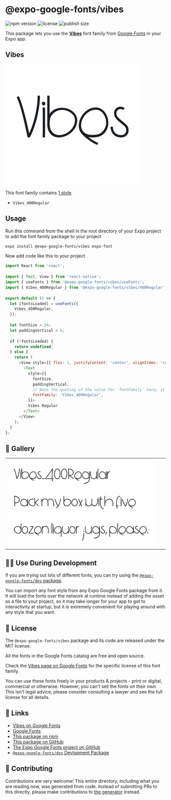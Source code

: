 # @expo-google-fonts/vibes

![npm version](https://flat.badgen.net/npm/v/@expo-google-fonts/vibes)
![license](https://flat.badgen.net/github/license/expo/google-fonts)
![publish size](https://flat.badgen.net/packagephobia/install/@expo-google-fonts/vibes)

This package lets you use the [**Vibes**](https://fonts.google.com/specimen/Vibes) font family from [Google Fonts](https://fonts.google.com/) in your Expo app.

## Vibes

![Vibes](./font-family.png)

This font family contains [1 style](#-gallery).

- `Vibes_400Regular`

## Usage

Run this command from the shell in the root directory of your Expo project to add the font family package to your project
```sh
expo install @expo-google-fonts/vibes expo-font
```

Now add code like this to your project
```js
import React from 'react';

import { Text, View } from 'react-native';
import { useFonts } from '@expo-google-fonts/vibes/useFonts';
import { Vibes_400Regular } from '@expo-google-fonts/vibes/400Regular';

export default () => {
  let [fontsLoaded] = useFonts({
    Vibes_400Regular,
  });

  let fontSize = 24;
  let paddingVertical = 6;

  if (!fontsLoaded) {
    return undefined;
  } else {
    return (
      <View style={{ flex: 1, justifyContent: 'center', alignItems: 'center' }}>
        <Text
          style={{
            fontSize,
            paddingVertical,
            // Note the quoting of the value for `fontFamily` here; it expects a string!
            fontFamily: 'Vibes_400Regular',
          }}>
          Vibes Regular
        </Text>
      </View>
    );
  }
};

```

## 🔡 Gallery


||||
|-|-|-|
|![Vibes_400Regular](.//400Regular/Vibes_400Regular.ttf.png)||||


## 👩‍💻 Use During Development

If you are trying out lots of different fonts, you can try using the [`@expo-google-fonts/dev` package](https://github.com/freeboub/google-fonts/tree/master/font-packages/dev#readme).

You can import *any* font style from any Expo Google Fonts package from it. It will load the fonts
over the network at runtime instead of adding the asset as a file to your project, so it may take longer
for your app to get to interactivity at startup, but it is extremely convenient
for playing around with any style that you want.

## 📖 License

The `@expo-google-fonts/vibes` package and its code are released under the MIT license.

All the fonts in the Google Fonts catalog are free and open source.

Check the [Vibes page on Google Fonts](https://fonts.google.com/specimen/Vibes) for the specific license of this font family.

You can use these fonts freely in your products & projects - print or digital, commercial or otherwise. However, you can't sell the fonts on their own. This isn't legal advice, please consider consulting a lawyer and see the full license for all details.

## 🔗 Links

- [Vibes on Google Fonts](https://fonts.google.com/specimen/Vibes)
- [Google Fonts](https://fonts.google.com/)
- [This package on npm](https://www.npmjs.com/package/@expo-google-fonts/vibes)
- [This package on GitHub](https://github.com/freeboub/google-fonts/tree/master/font-packages/vibes)
- [The Expo Google Fonts project on GitHub](https://github.com/freeboub/google-fonts)
- [`@expo-google-fonts/dev` Devlopment Package](https://github.com/freeboub/google-fonts/tree/master/font-packages/dev)

## 🤝 Contributing

Contributions are very welcome! This entire directory, including what you are reading now, was generated from code. Instead of submitting PRs to this directly, please make contributions to [the generator](https://github.com/freeboub/google-fonts/tree/master/packages/generator) instead.
